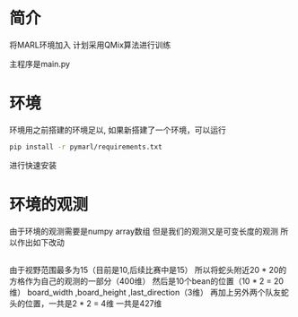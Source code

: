 # 简介
将MARL环境加入
计划采用QMix算法进行训练

主程序是main.py

# 环境
环境用之前搭建的环境足以, 如果新搭建了一个环境，可以运行
```bash
pip install -r pymarl/requirements.txt
```
进行快速安装

# 环境的观测
由于环境的观测需要是numpy array数组
但是我们的观测又是可变长度的观测
所以作出如下改动
##
由于视野范围最多为15（目前是10,后续比赛中是15）
所以将蛇头附近20 * 20的方格作为自己的观测的一部分（400维）
然后是10个bean的位置（10 * 2 = 20维）
board_width ,board_height ,last_direction（3维）
再加上另外两个队友蛇头的位置，一共是2 * 2 = 4维
一共是427维